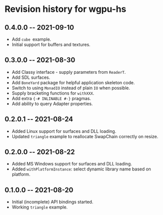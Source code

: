 # Revision history for wgpu-hs

## 0.4.0.0 -- 2021-09-10

- Add `cube `example.
- Initial support for buffers and textures.

## 0.3.0.0 -- 2021-08-30

- Add Classy interface - supply parameters from `ReaderT`.
- Add SDL surfaces.
- Add `BoneYard` package for helpful application skeleton code.
- Switch to using `MonadIO` instead of plain `IO` when possible.
- Supply bracketing functions for `withXXX`.
- Add extra `{-# INLINABLE #-}` pragmas.
- Add ability to query Adapter properties.

## 0.2.0.1 -- 2021-08-24

- Added Linux support for surfaces and DLL loading.
- Updated `triangle` example to reallocate SwapChain correctly on resize.

## 0.2.0.0 -- 2021-08-22

- Added MS Windows support for surfaces and DLL loading.
- Added `withPlatformInstance`: select dynamic library name based on platform.

## 0.1.0.0 -- 2021-08-20

- Initial (incomplete) API bindings started.
- Working `triangle` example.
